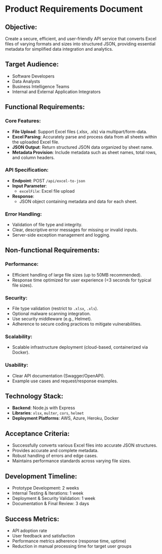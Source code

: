 # Product Requirements Document

## Objective:

Create a secure, efficient, and user-friendly API service that converts Excel files of varying formats and sizes into structured JSON, providing essential metadata for simplified data integration and analytics.

## Target Audience:

- Software Developers
- Data Analysts
- Business Intelligence Teams
- Internal and External Application Integrators

## Functional Requirements:

### Core Features:

- **File Upload**: Support Excel files (.xlsx, .xls) via multipart/form-data.
- **Excel Parsing**: Accurately parse and process data from all sheets within the uploaded Excel file.
- **JSON Output**: Return structured JSON data organized by sheet name.
- **Metadata Provision**: Include metadata such as sheet names, total rows, and column headers.

### API Specification:

- **Endpoint**: POST `/api/excel-to-json`
- **Input Parameter**:
  - `excelFile`: Excel file upload
- **Response**:
  - JSON object containing metadata and data for each sheet.

### Error Handling:

- Validation of file type and integrity.
- Clear, descriptive error messages for missing or invalid inputs.
- Server-side exception management and logging.

## Non-functional Requirements:

### Performance:

- Efficient handling of large file sizes (up to 50MB recommended).
- Response time optimized for user experience (<3 seconds for typical file sizes).

### Security:

- File type validation (restrict to `.xlsx`, `.xls`).
- Optional malware scanning integration.
- Use security middleware (e.g., Helmet).
- Adherence to secure coding practices to mitigate vulnerabilities.

### Scalability:

- Scalable infrastructure deployment (cloud-based, containerized via Docker).

### Usability:

- Clear API documentation (Swagger/OpenAPI).
- Example use cases and request/response examples.

## Technology Stack:

- **Backend**: Node.js with Express
- **Libraries**: `xlsx`, `multer`, `cors`, `helmet`
- **Deployment Platforms**: AWS, Azure, Heroku, Docker

## Acceptance Criteria:

- Successfully converts various Excel files into accurate JSON structures.
- Provides accurate and complete metadata.
- Robust handling of errors and edge cases.
- Maintains performance standards across varying file sizes.

## Development Timeline:

- Prototype Development: 2 weeks
- Internal Testing & Iterations: 1 week
- Deployment & Security Validation: 1 week
- Documentation & Final Review: 3 days

## Success Metrics:

- API adoption rate
- User feedback and satisfaction
- Performance metrics adherence (response time, uptime)
- Reduction in manual processing time for target user groups
